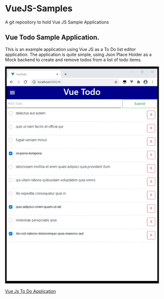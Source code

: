 # VueJS-Samples
A git repository to hold Vue JS Sample Applications

## Vue Todo Sample Application.

This is an example application using Vue JS as a To Do list editor application. The application is quite simple, using Json Place Holder as a Mock backend to create and remove todos from a list of todo items. 


![Alt text](https://github.com/StuartSmith/VueJS-Samples/blob/master/vuetodo/GitHubImage/2020-10-07%2020-54-33.gif?raw=true "VueJS To Do Application")

[Vue Js To Do Application](https://github.com/StuartSmith/VueJS-Samples/tree/master/vuetodo)
